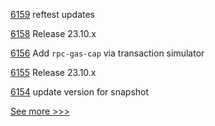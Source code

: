 
[6159](https://github.com/hyperledger/besu/pull/6159) reftest updates

[6158](https://github.com/hyperledger/besu/pull/6158) Release 23.10.x

[6156](https://github.com/hyperledger/besu/pull/6156) Add `rpc-gas-cap` via transaction simulator

[6155](https://github.com/hyperledger/besu/pull/6155) Release 23.10.x

[6154](https://github.com/hyperledger/besu/pull/6154) update version for snapshot


[See more >>>](https://start-here.hyperledger.org/pull-requests)
